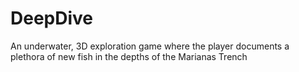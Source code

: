 # DeepDive
An underwater, 3D exploration game where the player documents a plethora of new fish in the depths of the Marianas Trench
